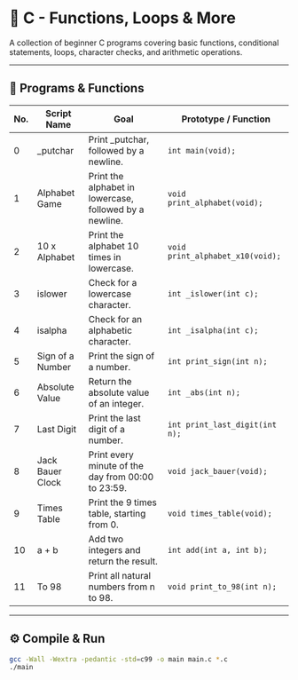 # 🚀 C - Functions, Loops & More

A collection of beginner C programs covering basic functions, conditional statements, loops, character checks, and arithmetic operations.

---

## 🔧 Programs & Functions

| No. | Script Name      | Goal                                                    | Prototype / Function             |
| --- | ---------------- | ------------------------------------------------------- | -------------------------------- |
| 0   | \_putchar        | Print \_putchar, followed by a newline.                 | `int main(void);`                |
| 1   | Alphabet Game    | Print the alphabet in lowercase, followed by a newline. | `void print_alphabet(void);`     |
| 2   | 10 x Alphabet    | Print the alphabet 10 times in lowercase.               | `void print_alphabet_x10(void);` |
| 3   | islower          | Check for a lowercase character.                        | `int _islower(int c);`           |
| 4   | isalpha          | Check for an alphabetic character.                      | `int _isalpha(int c);`           |
| 5   | Sign of a Number | Print the sign of a number.                             | `int print_sign(int n);`         |
| 6   | Absolute Value   | Return the absolute value of an integer.                | `int _abs(int n);`               |
| 7   | Last Digit       | Print the last digit of a number.                       | `int print_last_digit(int n);`   |
| 8   | Jack Bauer Clock | Print every minute of the day from 00:00 to 23:59.      | `void jack_bauer(void);`         |
| 9   | Times Table      | Print the 9 times table, starting from 0.               | `void times_table(void);`        |
| 10  | a + b            | Add two integers and return the result.                 | `int add(int a, int b);`         |
| 11  | To 98            | Print all natural numbers from n to 98.                 | `void print_to_98(int n);`       |

---

## ⚙️ Compile & Run
```bash
gcc -Wall -Wextra -pedantic -std=c99 -o main main.c *.c
./main
```
